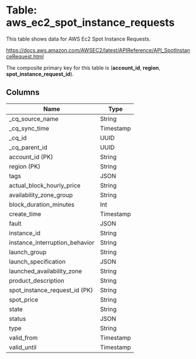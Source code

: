 # Table: aws_ec2_spot_instance_requests

This table shows data for AWS Ec2 Spot Instance Requests.

https://docs.aws.amazon.com/AWSEC2/latest/APIReference/API_SpotInstanceRequest.html

The composite primary key for this table is (**account_id**, **region**, **spot_instance_request_id**).

## Columns

| Name          | Type          |
| ------------- | ------------- |
|_cq_source_name|String|
|_cq_sync_time|Timestamp|
|_cq_id|UUID|
|_cq_parent_id|UUID|
|account_id (PK)|String|
|region (PK)|String|
|tags|JSON|
|actual_block_hourly_price|String|
|availability_zone_group|String|
|block_duration_minutes|Int|
|create_time|Timestamp|
|fault|JSON|
|instance_id|String|
|instance_interruption_behavior|String|
|launch_group|String|
|launch_specification|JSON|
|launched_availability_zone|String|
|product_description|String|
|spot_instance_request_id (PK)|String|
|spot_price|String|
|state|String|
|status|JSON|
|type|String|
|valid_from|Timestamp|
|valid_until|Timestamp|